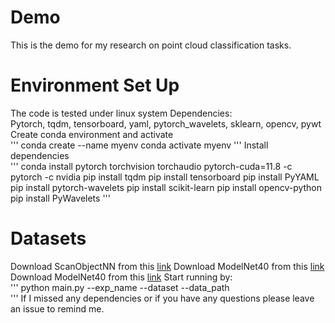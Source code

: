 # Demo
This is the demo for my research on point cloud classification tasks.<br />



# Environment Set Up
The code is tested under linux system
Dependencies:<br />
Pytorch, tqdm, tensorboard, yaml, pytorch_wavelets, sklearn, opencv, pywt<br />
Create conda environment and activate<br />
'''
conda create --name myenv
conda activate myenv
'''
Install dependencies<br />
'''
conda install pytorch torchvision torchaudio pytorch-cuda=11.8 -c pytorch -c nvidia
pip install tqdm
pip install tensorboard
pip install PyYAML
pip install pytorch-wavelets
pip install scikit-learn
pip install opencv-python
pip install PyWavelets
'''
# Datasets
Download ScanObjectNN from this [link](https://drive.google.com/file/d/1xzh7a__wHvg6lUAWi-Hbanyt4XHPtw0Y/view)
Download ModelNet40 from this [link](https://drive.google.com/file/d/10faoJ5rRT96Nhdqo9tGD3q7Vg_ZZ2apZ/view)
Download ModelNet40 from this [link](https://drive.google.com/file/d/1EFbGbtmORogjbbQ22giChio3i_G5Oahk/view)
Start running by:<br />
'''
python main.py --exp_name <exp name> --dataset <dataset name> --data_path <your data path>  
'''
If I missed any dependencies or if you have any questions please leave an issue to remind me.

